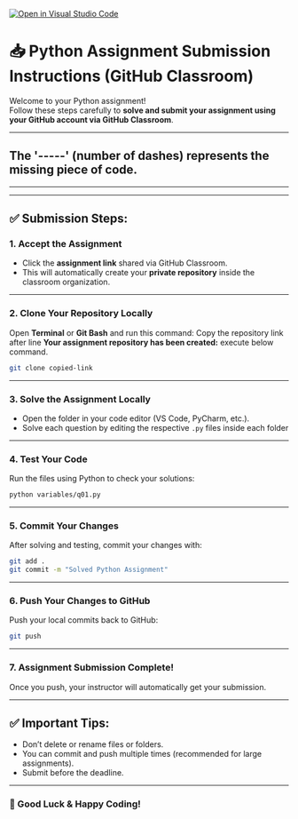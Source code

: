 [![Open in Visual Studio Code](https://classroom.github.com/assets/open-in-vscode-2e0aaae1b6195c2367325f4f02e2d04e9abb55f0b24a779b69b11b9e10269abc.svg)](https://classroom.github.com/online_ide?assignment_repo_id=19901876&assignment_repo_type=AssignmentRepo)
# 📥 Python Assignment Submission Instructions (GitHub Classroom)

Welcome to your Python assignment!  
Follow these steps carefully to **solve and submit your assignment using your GitHub account via GitHub Classroom**.

---
## The '-----' (number of dashes) represents the missing piece of code. 
---

---

## ✅ Submission Steps:

### 1. Accept the Assignment
- Click the **assignment link** shared via GitHub Classroom.
- This will automatically create your **private repository** inside the classroom organization.



---

### 2. Clone Your Repository Locally
Open **Terminal** or **Git Bash** and run this command:
Copy the repository link after line **Your assignment repository has been created:**
execute below command.

```bash
git clone copied-link
```


---

### 3. Solve the Assignment Locally
- Open the folder in your code editor (VS Code, PyCharm, etc.).
- Solve each question by editing the respective `.py` files inside each folder


---

### 4. Test Your Code
Run the files using Python to check your solutions:

```bash
python variables/q01.py
```

---

### 5. Commit Your Changes
After solving and testing, commit your changes with:

```bash
git add .
git commit -m "Solved Python Assignment"
```

---

### 6. Push Your Changes to GitHub
Push your local commits back to GitHub:

```bash
git push
```

---

### 7. Assignment Submission Complete!
Once you push, your instructor will automatically get your submission.

---

## ✅ Important Tips:
- Don’t delete or rename files or folders.
- You can commit and push multiple times (recommended for large assignments).
- Submit before the deadline.

---

### 🎉 Good Luck & Happy Coding!
